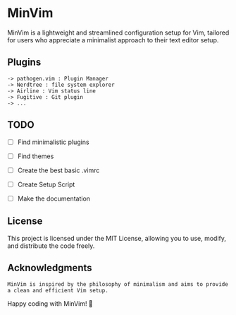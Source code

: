 # MinVim

MinVim is a lightweight and streamlined configuration setup for Vim, tailored for users who appreciate a minimalist approach to their text editor setup.

## Plugins
```
-> pathogen.vim : Plugin Manager
-> Nerdtree : file system explorer
-> Airline : Vim status line
-> Fugitive : Git plugin
-> ...
```

## TODO

- [ ] Find minimalistic plugins 
- [ ] Find themes
- [ ] Create the best basic .vimrc
- [ ] Create Setup Script
- [ ] Make the documentation


## License

This project is licensed under the MIT License, allowing you to use, modify, and distribute the code freely.

## Acknowledgments

    MinVim is inspired by the philosophy of minimalism and aims to provide a clean and efficient Vim setup.

Happy coding with MinVim! 🚀